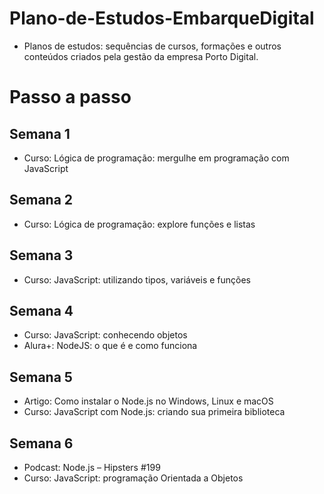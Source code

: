 # Plano-de-Estudos-EmbarqueDigital

- Planos de estudos: sequências de cursos, formações e outros conteúdos criados pela gestão da empresa Porto Digital.

# Passo a passo

## Semana 1
  - Curso: Lógica de programação: mergulhe em programação com JavaScript

## Semana 2
  - Curso: Lógica de programação: explore funções e listas

## Semana 3
  - Curso: JavaScript: utilizando tipos, variáveis e funções

## Semana 4
  - Curso: JavaScript: conhecendo objetos
  - Alura+: NodeJS: o que é e como funciona

## Semana 5
  - Artigo: Como instalar o Node.js no Windows, Linux e macOS
  - Curso: JavaScript com Node.js: criando sua primeira biblioteca

## Semana 6
  - Podcast: Node.js – Hipsters #199
  - Curso: JavaScript: programação Orientada a Objetos
